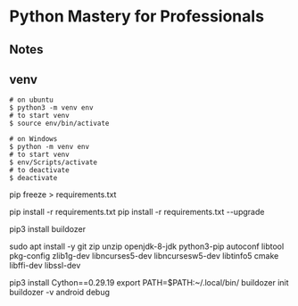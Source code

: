 # Python Mastery for Professionals

## Notes

## venv

```
# on ubuntu
$ python3 -m venv env
# to start venv
$ source env/bin/activate

# on Windows
$ python -m venv env
# to start venv
$ env/Scripts/activate
# to deactivate
$ deactivate
```

pip freeze > requirements.txt

pip install -r requirements.txt
pip install -r requirements.txt --upgrade


pip3 install buildozer

sudo apt install -y git zip unzip openjdk-8-jdk python3-pip autoconf libtool pkg-config zlib1g-dev libncurses5-dev libncursesw5-dev libtinfo5 cmake libffi-dev libssl-dev

pip3 install  Cython==0.29.19
export PATH=$PATH:~/.local/bin/
buildozer init
buildozer -v android debug
